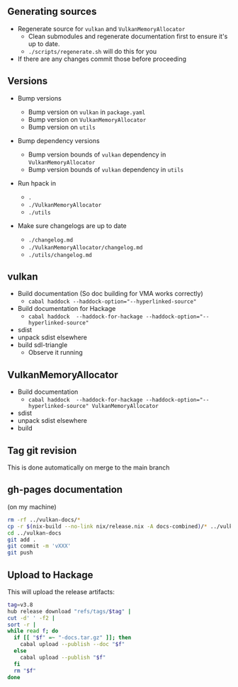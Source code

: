 ## Generating sources

- Regenerate source for `vulkan` and `VulkanMemoryAllocator`
  - Clean submodules and regenerate documentation first to ensure it's up to
    date.
  - `./scripts/regenerate.sh` will do this for you
- If there are any changes commit those before proceeding

## Versions

- Bump versions
  - Bump version on `vulkan` in `package.yaml`
  - Bump version on `VulkanMemoryAllocator`
  - Bump version on `utils`
- Bump dependency versions
  - Bump version bounds of `vulkan` dependency in `VulkanMemoryAllocator`
  - Bump version bounds of `vulkan` dependency in `utils`
- Run hpack in
  - `.`
  - `./VulkanMemoryAllocator`
  - `./utils`

- Make sure changelogs are up to date
  - `./changelog.md`
  - `./VulkanMemoryAllocator/changelog.md`
  - `./utils/changelog.md`

## vulkan

- Build documentation (So doc building for VMA works correctly)
  - `cabal haddock --haddock-option="--hyperlinked-source"`
- Build documentation for Hackage
  - `cabal haddock  --haddock-for-hackage --haddock-option="--hyperlinked-source"`
- sdist
- unpack sdist elsewhere
- build sdl-triangle
  - Observe it running

## VulkanMemoryAllocator

- Build documentation
  - `cabal haddock  --haddock-for-hackage --haddock-option="--hyperlinked-source" VulkanMemoryAllocator`
- sdist
- unpack sdist elsewhere
- build

## Tag git revision

This is done automatically on merge to the main branch

## gh-pages documentation

(on my machine)

```bash
rm -rf ../vulkan-docs/*
cp -r $(nix-build --no-link nix/release.nix -A docs-combined)/* ../vulkan-docs
cd ../vulkan-docs
git add .
git commit -m 'vXXX'
git push
```

## Upload to Hackage

This will upload the release artifacts:

```bash
tag=v3.8
hub release download "refs/tags/$tag" |
cut -d' ' -f2 |
sort -r |
while read f; do
  if [[ "$f" =~ "-docs.tar.gz" ]]; then
    cabal upload --publish --doc "$f"
  else
    cabal upload --publish "$f"
  fi
  rm "$f"
done
```
